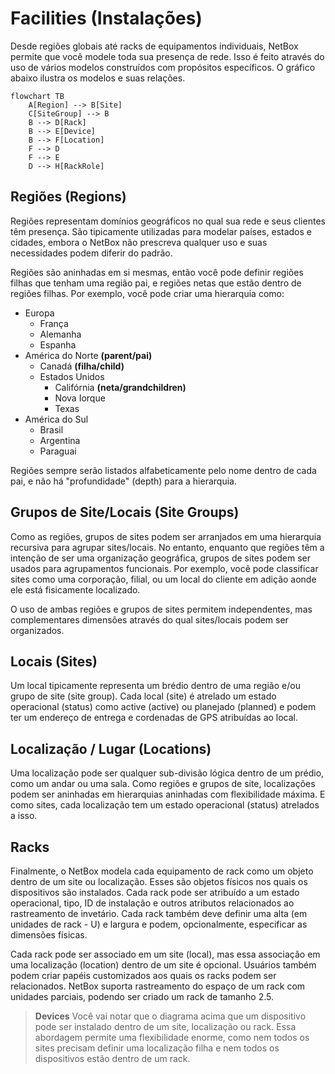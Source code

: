 # Facilities (Instalações)

Desde regiões globais até racks de equipamentos individuais, NetBox permite que você modele toda sua presença de rede. Isso é feito através do uso de vários modelos construídos com propósitos específicos. O gráfico abaixo ilustra os modelos e suas relações.

```mermaid
flowchart TB
    A[Region] --> B[Site]
    C[SiteGroup] --> B
    B --> D[Rack]
    B --> E[Device]
    B --> F[Location]
    F --> D
    F --> E
    D --> H[RackRole]
```

## Regiões (Regions)

Regiões representam domínios geográficos no qual sua rede e seus clientes têm presença. São tipicamente utilizadas para modelar países, estados e cidades, embora o NetBox não prescreva qualquer uso e suas necessidades podem diferir do padrão.

Regiões são aninhadas em si mesmas, então você pode definir regiões filhas que tenham uma região pai, e regiões netas que estão dentro de regiões filhas. Por exemplo, você pode criar uma hierarquia como:
- Europa
    - França
    - Alemanha
    - Espanha
- América do Norte **(parent/pai)**
    - Canadá **(filha/child)**
    - Estados Unidos
        - Califórnia **(neta/grandchildren)**
        - Nova Iorque
        - Texas
- América do Sul
    - Brasil
    - Argentina
    - Paraguai

Regiões sempre serão listados alfabeticamente pelo nome dentro de cada pai, e não há "profundidade" (depth) para a hierarquia.

## Grupos de Site/Locais (Site Groups)

Como as regiões, grupos de sites podem ser arranjados em uma hierarquia recursiva para agrupar sites/locais. No entanto, enquanto que regiões têm a intenção de ser uma organização geográfica, grupos de sites podem ser usados para agrupamentos funcionais. Por exemplo, você pode classificar sites como uma corporação, filial, ou um local do cliente em adição aonde ele está fisicamente localizado.

O uso de ambas regiões e grupos de sites permitem independentes, mas complementares dimensões através do qual sites/locais podem ser organizados.

## Locais (Sites)

Um local tipicamente representa um brédio dentro de uma região e/ou grupo de site (site group). Cada local (site) é atrelado um estado operacional (status) como active (active) ou planejado (planned) e podem ter um endereço de entrega e cordenadas de GPS atribuídas ao local.

## Localização / Lugar (Locations)

Uma localização pode ser qualquer sub-divisão lógica dentro de um prédio, como um andar ou uma sala. Como regiões e grupos de site, localizações podem ser aninhadas em hierarquias aninhadas com flexibilidade máxima. E como sites, cada localização tem um estado operacional (status) atrelados a isso.

## Racks

Finalmente, o NetBox modela cada equipamento de rack como um objeto dentro de um site ou localização. Esses são objetos físicos nos quais os dispositivos são instalados. Cada rack pode ser atribuído a um estado operacional, tipo, ID de instalação e outros atributos relacionados ao rastreamento de invetário. Cada rack também deve definir uma alta (em unidades de rack - U) e largura e podem, opcionalmente, especificar as dimensões físicas.

Cada rack pode ser associado em um site (local), mas essa associação em uma localização (location) dentro de um site é opcional. Usuários também podem criar papéis customizados aos quais os racks podem ser relacionados. NetBox suporta rastreamento do espaço de um rack com unidades parciais, podendo ser criado um rack de tamanho 2.5.

> **Devices**
> Você vai notar que o diagrama acima que um dispositivo pode ser instalado dentro de um site, localização ou rack. Essa abordagem permite uma flexibilidade enorme, como nem todos os sites precisam definir uma localização filha e nem todos os dispositivos estão dentro de um rack.